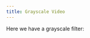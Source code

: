 ```yaml
---
title: Grayscale Video
---
```


Here we have a grayscale filter:

<!-- Sketch file location, (pending organization) -->
<script src="grayscaleVideo.js"></script>
<!-- Necessary element to position p5 canvas -->
<div id="sketch-div"></div>



